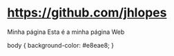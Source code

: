 # https://github.com/jhlopes

<!DOCTYPE HTML PUBLIC "-//W3C//DTD 
  HTML 4.01 Transitional//EN"
  "https://www.w3.org/TR/html4/loose.dtd">
  
<html>
 <head>
 </head>
  Minha página 
 </head>
 <body>
  Esta é a minha página Web
  
  body {
  background-color: #e8eae8; 
  }
   
</body>
</html>

